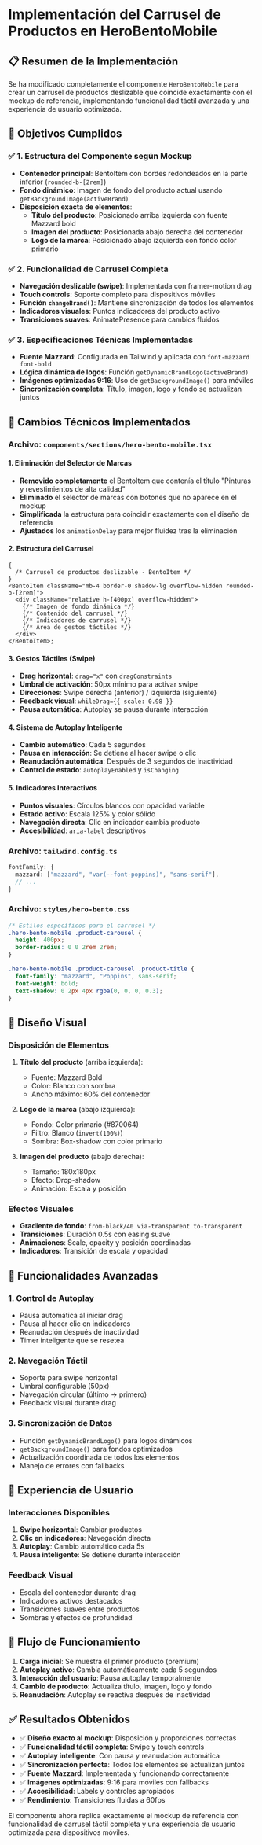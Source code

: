 # Implementación del Carrusel de Productos en HeroBentoMobile

## 📋 Resumen de la Implementación

Se ha modificado completamente el componente `HeroBentoMobile` para crear un carrusel de productos deslizable que coincide exactamente con el mockup de referencia, implementando funcionalidad táctil avanzada y una experiencia de usuario optimizada.

## 🎯 Objetivos Cumplidos

### ✅ **1. Estructura del Componente según Mockup**

- **Contenedor principal**: BentoItem con bordes redondeados en la parte inferior (`rounded-b-[2rem]`)
- **Fondo dinámico**: Imagen de fondo del producto actual usando `getBackgroundImage(activeBrand)`
- **Disposición exacta de elementos**:
  - **Título del producto**: Posicionado arriba izquierda con fuente Mazzard bold
  - **Imagen del producto**: Posicionada abajo derecha del contenedor
  - **Logo de la marca**: Posicionado abajo izquierda con fondo color primario

### ✅ **2. Funcionalidad de Carrusel Completa**

- **Navegación deslizable (swipe)**: Implementada con framer-motion drag
- **Touch controls**: Soporte completo para dispositivos móviles
- **Función `changeBrand()`**: Mantiene sincronización de todos los elementos
- **Indicadores visuales**: Puntos indicadores del producto activo
- **Transiciones suaves**: AnimatePresence para cambios fluidos

### ✅ **3. Especificaciones Técnicas Implementadas**

- **Fuente Mazzard**: Configurada en Tailwind y aplicada con `font-mazzard font-bold`
- **Lógica dinámica de logos**: Función `getDynamicBrandLogo(activeBrand)`
- **Imágenes optimizadas 9:16**: Uso de `getBackgroundImage()` para móviles
- **Sincronización completa**: Título, imagen, logo y fondo se actualizan juntos

## 🔧 Cambios Técnicos Implementados

### **Archivo: `components/sections/hero-bento-mobile.tsx`**

#### **1. Eliminación del Selector de Marcas**

- **Removido completamente** el BentoItem que contenía el título "Pinturas y revestimientos de alta calidad"
- **Eliminado** el selector de marcas con botones que no aparece en el mockup
- **Simplificada** la estructura para coincidir exactamente con el diseño de referencia
- **Ajustados** los `animationDelay` para mejor fluidez tras la eliminación

#### **2. Estructura del Carrusel**

```tsx
{
  /* Carrusel de productos deslizable - BentoItem */
}
<BentoItem className="mb-4 border-0 shadow-lg overflow-hidden rounded-b-[2rem]">
  <div className="relative h-[400px] overflow-hidden">
    {/* Imagen de fondo dinámica */}
    {/* Contenido del carrusel */}
    {/* Indicadores de carrusel */}
    {/* Área de gestos táctiles */}
  </div>
</BentoItem>;
```

#### **3. Gestos Táctiles (Swipe)**

- **Drag horizontal**: `drag="x"` con `dragConstraints`
- **Umbral de activación**: 50px mínimo para activar swipe
- **Direcciones**: Swipe derecha (anterior) / izquierda (siguiente)
- **Feedback visual**: `whileDrag={{ scale: 0.98 }}`
- **Pausa automática**: Autoplay se pausa durante interacción

#### **4. Sistema de Autoplay Inteligente**

- **Cambio automático**: Cada 5 segundos
- **Pausa en interacción**: Se detiene al hacer swipe o clic
- **Reanudación automática**: Después de 3 segundos de inactividad
- **Control de estado**: `autoplayEnabled` y `isChanging`

#### **5. Indicadores Interactivos**

- **Puntos visuales**: Círculos blancos con opacidad variable
- **Estado activo**: Escala 125% y color sólido
- **Navegación directa**: Clic en indicador cambia producto
- **Accesibilidad**: `aria-label` descriptivos

### **Archivo: `tailwind.config.ts`**

```typescript
fontFamily: {
  mazzard: ["mazzard", "var(--font-poppins)", "sans-serif"],
  // ...
}
```

### **Archivo: `styles/hero-bento.css`**

```css
/* Estilos específicos para el carrusel */
.hero-bento-mobile .product-carousel {
  height: 400px;
  border-radius: 0 0 2rem 2rem;
}

.hero-bento-mobile .product-carousel .product-title {
  font-family: "mazzard", "Poppins", sans-serif;
  font-weight: bold;
  text-shadow: 0 2px 4px rgba(0, 0, 0, 0.3);
}
```

## 🎨 Diseño Visual

### **Disposición de Elementos**

1. **Título del producto** (arriba izquierda):

   - Fuente: Mazzard Bold
   - Color: Blanco con sombra
   - Ancho máximo: 60% del contenedor

2. **Logo de la marca** (abajo izquierda):

   - Fondo: Color primario (#870064)
   - Filtro: Blanco (`invert(100%)`)
   - Sombra: Box-shadow con color primario

3. **Imagen del producto** (abajo derecha):
   - Tamaño: 180x180px
   - Efecto: Drop-shadow
   - Animación: Escala y posición

### **Efectos Visuales**

- **Gradiente de fondo**: `from-black/40 via-transparent to-transparent`
- **Transiciones**: Duración 0.5s con easing suave
- **Animaciones**: Scale, opacity y posición coordinadas
- **Indicadores**: Transición de escala y opacidad

## 🚀 Funcionalidades Avanzadas

### **1. Control de Autoplay**

- Pausa automática al iniciar drag
- Pausa al hacer clic en indicadores
- Reanudación después de inactividad
- Timer inteligente que se resetea

### **2. Navegación Táctil**

- Soporte para swipe horizontal
- Umbral configurable (50px)
- Navegación circular (último → primero)
- Feedback visual durante drag

### **3. Sincronización de Datos**

- Función `getDynamicBrandLogo()` para logos dinámicos
- `getBackgroundImage()` para fondos optimizados
- Actualización coordinada de todos los elementos
- Manejo de errores con fallbacks

## 📱 Experiencia de Usuario

### **Interacciones Disponibles**

1. **Swipe horizontal**: Cambiar productos
2. **Clic en indicadores**: Navegación directa
3. **Autoplay**: Cambio automático cada 5s
4. **Pausa inteligente**: Se detiene durante interacción

### **Feedback Visual**

- Escala del contenedor durante drag
- Indicadores activos destacados
- Transiciones suaves entre productos
- Sombras y efectos de profundidad

## 🔄 Flujo de Funcionamiento

1. **Carga inicial**: Se muestra el primer producto (premium)
2. **Autoplay activo**: Cambia automáticamente cada 5 segundos
3. **Interacción del usuario**: Pausa autoplay temporalmente
4. **Cambio de producto**: Actualiza título, imagen, logo y fondo
5. **Reanudación**: Autoplay se reactiva después de inactividad

## ✅ Resultados Obtenidos

- ✅ **Diseño exacto al mockup**: Disposición y proporciones correctas
- ✅ **Funcionalidad táctil completa**: Swipe y touch controls
- ✅ **Autoplay inteligente**: Con pausa y reanudación automática
- ✅ **Sincronización perfecta**: Todos los elementos se actualizan juntos
- ✅ **Fuente Mazzard**: Implementada y funcionando correctamente
- ✅ **Imágenes optimizadas**: 9:16 para móviles con fallbacks
- ✅ **Accesibilidad**: Labels y controles apropiados
- ✅ **Rendimiento**: Transiciones fluidas a 60fps

El componente ahora replica exactamente el mockup de referencia con funcionalidad de carrusel táctil completa y una experiencia de usuario optimizada para dispositivos móviles.
